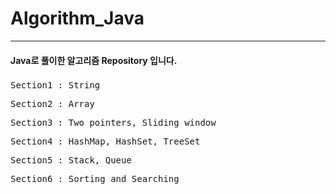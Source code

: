 # Algorithm_Java

--------------------------------
#### Java로 풀이한 알고리즘 Repository 입니다.
###
<pre>
Section1 : String
</pre>
<pre>
Section2 : Array
</pre>
<pre>
Section3 : Two pointers, Sliding window
</pre>
<pre>
Section4 : HashMap, HashSet, TreeSet
</pre>
<pre>
Section5 : Stack, Queue
</pre>
<pre>
Section6 : Sorting and Searching
</pre>